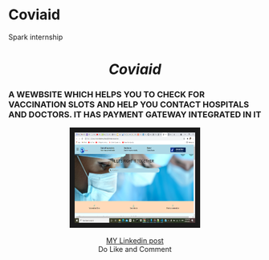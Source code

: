 # Coviaid
Spark internship
<H1 align='center'><i>Coviaid</i></h1>
<h3 style="textTransform:uppercase;">A WEWBSITE WHICH HELPS YOU TO CHECK FOR VACCINATION SLOTS AND HELP YOU CONTACT HOSPITALS AND DOCTORS. IT HAS PAYMENT GATEWAY INTEGRATED IN IT</h3>
<p align='center'>
<a href="https://www.youtube.com/watch?v=5nDF7J1XTEQ&t=1s" target="_blank"><img src="https://github.com/sharmilarudrappa/Coviaid/blob/main/Screenshot%20(131).png"
alt="IMAGE ALT TEXT HERE" width="240px" height="180px" border="10" /></a>
 </p>
<p align='center'>
<a href="https://www.linkedin.com/in/sharmila-rudrappa-143b711b7/">MY Linkedin post</a>
 <br>Do Like and Comment<br>
 </p>

